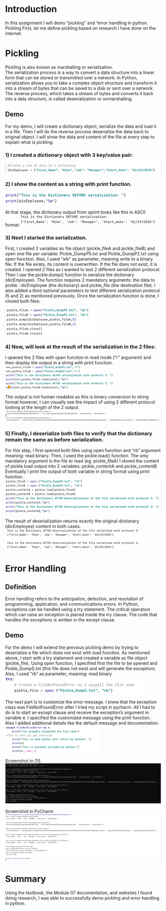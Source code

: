 # Introduction
In this assignment I will demo “pickling” and “error handling in python.
Pickling
First, let me define pickling based on research I have done on the internet.

#	Pickling
Pickling is also known as marshalling or serialization.  
The serialization process is a way to convert a data structure into a linear form that can be stored or transmitted over a network. In Python, serialization allows you to take a complex object structure and transform it into a stream of bytes that can be saved to a disk or sent over a network. 
The reverse process, which takes a stream of bytes and converts it back into a data structure, is called deserialization or unmarshalling.
##	Demo
For my demo, I will create a dictionary object, serialize the data and load it in a file. Then I will do the reverse process deserialize the data back to original object. I will show the data and content of the file at every step to explain what is pickling.

### 1) I created a dictionary object with 3 key/value pair:
![](Picture1.png)

### 2) I show the content as a string with print function.
![](Picture2.png)

At that stage, the dictionary output from sprint looks like this in ASCII format:
![](Picture3.png)
 
### 3) Next I started the serialization.
First, I created 2 variables as file object (pickle_fileA and pickle_fileB) and open one file per variable: Pickle_DumpP5.txt and Pickle_DumpP2.txt using open function. Also, I used “wb” as parameter, meaning write to a binary file. If the file exists, its content is overwritten. If the file does not exist, it is created. 
I opened 2 files as I wanted to test 2 different serialization protocol. 
Then I use the pickle.dump() function to serialize the dictionary (dicEmployee). The function requires 2 mandatory arguments: the data to pickle : dicEmployee (the dictionary) and pickle_file (the destination file). I also added a third optional parameters to test different serialization protocol (5 and 2) as mentioned previously. Once the serialization function is done, I closed both files:

![](Picture4.png)
 

### 4) Now, will look at the result of the serialization in the 2 files:
I opened the 2 files with open function in read mode (“r” argument) and then display the output in a string with print function.
![](Picture5.png)
  

The output is not human readable as this is binary conversion to string format however, I can visually see the impact of using 2 different protocol looking at the length of the 2 output.
![](Picture6.png)
  

### 5) Finally, I deserialize both files to verify that the dictionary remain the same as before serialization.
For this step, I first opened both files using open function and “rb” argument meaning: read binary.
Then, I used the pickle.load() function. The only mandatory argument is the file to read (eg. pickle_fileA) 
I stored the content of pickle.load output into 2 variables: pickle_contentA and pickle_contentB
Eventually I print the output of both variable in string format using print function.
![](Picture7.png)

The result of deserialization returns exactly the original dictionary (dicEmployee) content in both cases.
![](Picture8.png)

# Error Handling

##	Definition
Error handling refers to the anticipation, detection, and resolution of programming, application, and communications errors.
In Python, exceptions can be handled using a try statement. The critical operation which can raise an exception is placed inside the try clause. The code that handles the exceptions is written in the except clause.

##	Demo
For the demo I will extend the previous pickling demo by trying to deserialize a file which does not exist with load function.
As mentioned above, I start with a try statement and created a variable as file object (pickle_file). Using open function, I specified first the file to be opened and Pickle_DumpS.txt (this file does not exist and will generate the exception). Also, I used “rb” as parameter, meaning: read binary
![](Picture9.png)
 

The next part is to customize the error message. 
I knew that the exception class was FileNotFoundError after I tried my script in pycharm. All I had to do is to start an except clause and receive the exception’s argument in variable e.
I specified the customized message using the print function. Also I added additional details like the default message and documentation.
![](Picture10.png) 
 
Screenshot in OS
![](Picture11.png)
 
Screenshot in PyCharm
![](Picture12.png) 

# Summary

Using the textbook, the Module 07 documentation, and websites I found doing research, I was able to successfully demo pickling and error handling in python.

